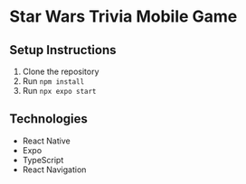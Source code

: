 # Star Wars Trivia Mobile Game

## Setup Instructions
1. Clone the repository
2. Run `npm install`
3. Run `npx expo start`

## Technologies
- React Native
- Expo
- TypeScript
- React Navigation